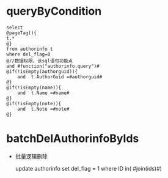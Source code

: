 queryByCondition
===


    select 
    @pageTag(){
    t.*
    @}
    from authorinfo t
    where del_flag=0 
    @//数据权限，该sql语句功能点  
    and #function("authorinfo.query")#
    @if(!isEmpty(authorguid)){
        and  t.AuthorGuid =#authorguid#
    @}
    @if(!isEmpty(name)){
        and  t.Name =#name#
    @}
    @if(!isEmpty(note)){
        and  t.Note =#note#
    @}
    
    
    

batchDelAuthorinfoByIds
===

* 批量逻辑删除

    update authorinfo set del_flag = 1 where ID  in( #join(ids)#)
    
